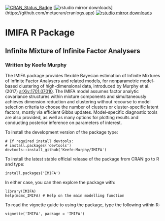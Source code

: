 [![CRAN_Status_Badge](http://www.r-pkg.org/badges/version/IMIFA)](https://cran.r-project.org/package=IMIFA)
[![rstudio mirror downloads](http://cranlogs.r-pkg.org/badges/IMIFA?)](https://github.com/metacran/cranlogs.app)
[![rstudio mirror downloads](http://cranlogs.r-pkg.org/badges/grand-total/IMIFA?color=82b4e8)](https://github.com/metacran/cranlogs.app)

# IMIFA R Package
## Infinite Mixture of Infinite Factor Analysers
### Written by Keefe Murphy

The IMIFA package provides flexible Bayesian estimation of Infinite Mixtures of Infinite Factor Analysers and related models, for nonparametric model-based clustering of high-dimensional data, introduced by Murphy et al. (2017) [<arXiv:1701.07010>](https://arxiv.org/abs/1701.07010). The IMIFA model assumes factor analytic covariance structures within mixture components and simultaneously achieves dimension reduction and clustering without recourse to model selection criteria to choose the number of clusters or cluster-specific latent factors, mostly via efficient Gibbs updates. Model-specific diagnostic tools are also provided, as well as many options for plotting results and conducting posterior inference on parameters of interest.

To install the development version of the package type:

```
# If required install devtools:
# install.packages('devtools')
devtools::install_github('Keefe-Murphy/IMIFA')
```

To install the latest stable official release of the package from CRAN go to R and type:

```
install.packages('IMIFA')
```

In either case, you can then explore the package with:

```
library(IMIFA)
help(mcmc_IMIFA) # Help on the main modelling function
```

To read the vignette guide to using the package, type the following within R:

```
vignette('IMIFA', package = 'IMIFA')
```
